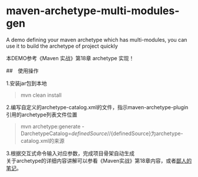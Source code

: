 # maven-archetype-multi-modules-gen
A demo defining your maven archetype which has multi-modules, you can use it to build the archetype of project quickly

本DEMO参考《Maven 实战》第18章 archetype 实现！

##　使用操作

1.安装jar包到本地

> mvn clean install

2.编写自定义的archetype-catalog.xml的文件，指示maven-archetype-plugin引用的archetype列表文件位置

> mvn archetype:generate -DarchetypeCatalog=${definedSource}
//${definedSource}为archetype-catalog.xml的来源

3.根据交互式命令输入对应参数，完成项目骨架自动生成
<br/>
关于archetype的详细内容讲解可以参看《Maven实战》第18章内容，或者[鄙人的笔记](https://www.zybuluo.com/Bern/note/161923)。


